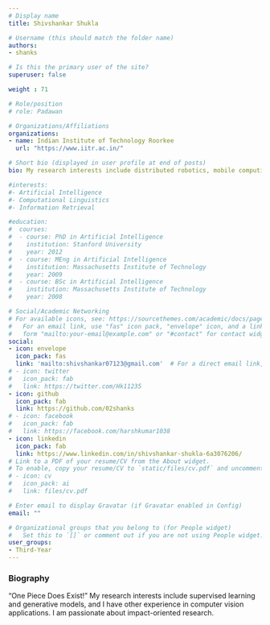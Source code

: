 ```yaml
---
# Display name
title: Shivshankar Shukla

# Username (this should match the folder name)
authors:
- shanks

# Is this the primary user of the site?
superuser: false

weight : 71

# Role/position
# role: Padawan

# Organizations/Affiliations
organizations:
- name: Indian Institute of Technology Roorkee
  url: "https://www.iitr.ac.in/"

# Short bio (displayed in user profile at end of posts)
bio: My research interests include distributed robotics, mobile computing and programmable matter.

#interests:
#- Artificial Intelligence
#- Computational Linguistics
#- Information Retrieval

#education:
#  courses:
#  - course: PhD in Artificial Intelligence
#    institution: Stanford University
#    year: 2012
#  - course: MEng in Artificial Intelligence
#    institution: Massachusetts Institute of Technology
#    year: 2009
#  - course: BSc in Artificial Intelligence
#    institution: Massachusetts Institute of Technology
#    year: 2008

# Social/Academic Networking
# For available icons, see: https://sourcethemes.com/academic/docs/page-builder/#icons
#   For an email link, use "fas" icon pack, "envelope" icon, and a link in the
#   form "mailto:your-email@example.com" or "#contact" for contact widget.
social:
- icon: envelope
  icon_pack: fas
  link: 'mailto:shivshankar07123@gmail.com'  # For a direct email link, use "mailto:test@example.org".
# - icon: twitter
#   icon_pack: fab
#   link: https://twitter.com/Hk11235
- icon: github
  icon_pack: fab
  link: https://github.com/02shanks
# - icon: facebook
#   icon_pack: fab
#   link: https://facebook.com/harshkumar1038
- icon: linkedin
  icon_pack: fab
  link: https://www.linkedin.com/in/shivshankar-shukla-6a3076206/
# Link to a PDF of your resume/CV from the About widget.
# To enable, copy your resume/CV to `static/files/cv.pdf` and uncomment the lines below.
# - icon: cv
#   icon_pack: ai
#   link: files/cv.pdf

# Enter email to display Gravatar (if Gravatar enabled in Config)
email: ""

# Organizational groups that you belong to (for People widget)
#   Set this to `[]` or comment out if you are not using People widget.
user_groups:
- Third-Year
---
```


### Biography

“One Piece Does Exist!”
My research interests include supervised learning and generative models, and I have other experience in computer vision applications. I am passionate about impact-oriented research.


